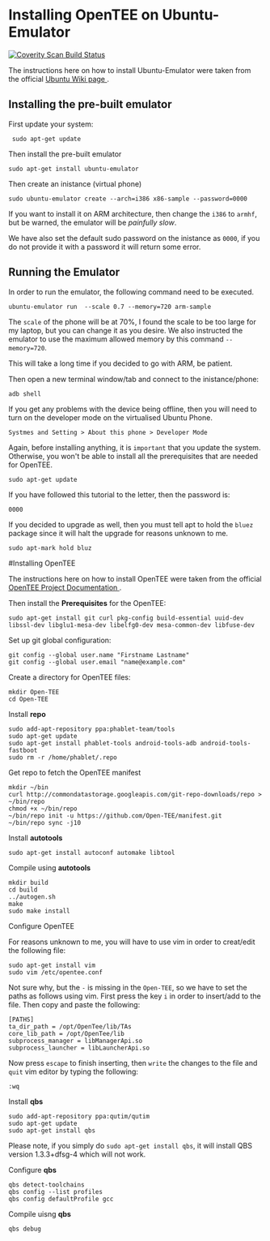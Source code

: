 Installing OpenTEE on Ubuntu-Emulator
======

<a href="https://scan.coverity.com/projects/1nquisit0r-ubuntu-phone">
  <img alt="Coverity Scan Build Status"
       src="https://scan.coverity.com/projects/6776/badge.svg"/>
</a>

The instructions here on how to install Ubuntu-Emulator were taken from the official <a href="https://wiki.ubuntu.com/Touch/Emulator" target="_blank">Ubuntu Wiki page </a>. 

Installing the pre-built emulator
------

First update your system:
```
 sudo apt-get update
```

Then install the pre-built emulator

```
sudo apt-get install ubuntu-emulator
```

Then create an inistance (virtual phone)

```
sudo ubuntu-emulator create --arch=i386 x86-sample --password=0000
```
If you want to install it on ARM architecture, then change the `i386` to `armhf`, but be warned, the emulator will be *painfully slow*. 

We have also set the default sudo password on the inistance as `0000`, if you do not provide it with a password it will return some error.

Running the Emulator
------
In order to run the emulator, the following command need to be executed.
```
ubuntu-emulator run  --scale 0.7 --memory=720 arm-sample
```
The `scale` of the phone will be at 70%, I found the scale to be too large for my laptop, but you can change it as you desire. We also instructed the emulator to use the maximum allowed memory by this command `--memory=720`.

This will take a long time if you decided to go with ARM, be patient.
 
Then open a new terminal window/tab and connect to the inistance/phone:
```
adb shell
```
If you get any problems with the device being offline, then you will need to turn on the developer mode on the virtualised Ubuntu Phone.
```
Systmes and Setting > About this phone > Developer Mode
```  

Again, before installing anything, it is `important` that you update the system. Otherwise, you won't be able to install all the prerequisites that are needed for OpenTEE.
```
sudo apt-get update
```
If you have followed this tutorial to the letter, then the password is: 
```
0000
```
If you decided to upgrade as well, then you must tell apt to hold the `bluez` package since it will halt the upgrade for reasons unknown to me. 
```
sudo apt-mark hold bluz
```
#Installing OpenTEE

The instructions here on how to install OpenTEE were taken from the official <a href="https://github.com/Open-TEE/project" target="_blank">OpenTEE Project Documentation </a>.

Then install the **Prerequisites** for the OpenTEE:
``` 
sudo apt-get install git curl pkg-config build-essential uuid-dev libssl-dev libglu1-mesa-dev libelfg0-dev mesa-common-dev libfuse-dev
```
Set up git global configuration:
```
git config --global user.name "Firstname Lastname"
git config --global user.email "name@example.com"
```
Create a directory for OpenTEE files:
```
mkdir Open-TEE
cd Open-TEE
```
Install **repo**
```
sudo add-apt-repository ppa:phablet-team/tools
sudo apt-get update
sudo apt-get install phablet-tools android-tools-adb android-tools-fastboot
sudo rm -r /home/phablet/.repo
```

Get repo to fetch the OpenTEE manifest
```
mkdir ~/bin
curl http://commondatastorage.googleapis.com/git-repo-downloads/repo > ~/bin/repo
chmod +x ~/bin/repo
~/bin/repo init -u https://github.com/Open-TEE/manifest.git
~/bin/repo sync -j10
```
Install **autotools**
```
sudo apt-get install autoconf automake libtool
```
Compile using **autotools**
```
mkdir build
cd build
../autogen.sh
make
sudo make install
```
Configure OpenTEE

For reasons unknown to me, you will have to use vim in order to creat/edit the following file:
```
sudo apt-get install vim
sudo vim /etc/opentee.conf
```
Not sure why, but the `-` is missing in the `Open-TEE`, so we have to set the paths as follows using vim. First press the key `i` in order to insert/add to the file. Then copy and paste the following: 
```
[PATHS]
ta_dir_path = /opt/OpenTee/lib/TAs
core_lib_path = /opt/OpenTee/lib
subprocess_manager = libManagerApi.so
subprocess_launcher = libLauncherApi.so
```
Now press `escape` to finish inserting, then `write` the changes to the file and `quit` vim editor by typing the following: 
```
:wq
```

Install **qbs**
```
sudo add-apt-repository ppa:qutim/qutim
sudo apt-get update
sudo apt-get install qbs
```
Please note, if you simply do `sudo apt-get install qbs`, it will install QBS version 1.3.3+dfsg-4 which will not work. 

Configure **qbs**
```
qbs detect-toolchains
qbs config --list profiles
qbs config defaultProfile gcc
```
Compile uisng **qbs**
```
qbs debug
```